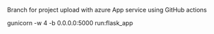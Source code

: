 Branch for project upload with azure App service using GitHub actions

gunicorn -w 4 -b 0.0.0.0:5000 run:flask_app